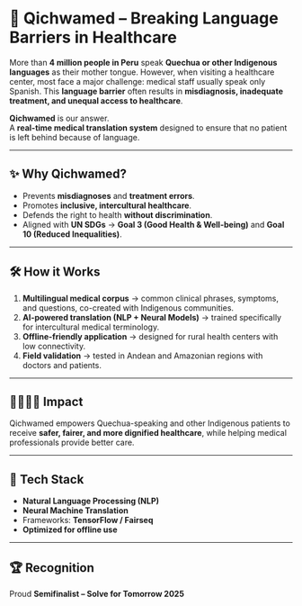 # 🌱 Qichwamed – Breaking Language Barriers in Healthcare  

More than **4 million people in Peru** speak **Quechua or other Indigenous languages** as their mother tongue. However, when visiting a healthcare center, most face a major challenge: medical staff usually speak only Spanish. This **language barrier** often results in **misdiagnosis, inadequate treatment, and unequal access to healthcare**.  

**Qichwamed** is our answer.  
A **real-time medical translation system** designed to ensure that no patient is left behind because of language.  

---

## ✨ Why Qichwamed?  
- Prevents **misdiagnoses** and **treatment errors**.  
- Promotes **inclusive, intercultural healthcare**.  
- Defends the right to health **without discrimination**.  
- Aligned with **UN SDGs** → **Goal 3 (Good Health & Well-being)** and **Goal 10 (Reduced Inequalities)**.  

---

## 🛠️ How it Works  
1. **Multilingual medical corpus** → common clinical phrases, symptoms, and questions, co-created with Indigenous communities.  
2. **AI-powered translation (NLP + Neural Models)** → trained specifically for intercultural medical terminology.  
3. **Offline-friendly application** → designed for rural health centers with low connectivity.  
4. **Field validation** → tested in Andean and Amazonian regions with doctors and patients.  

---

## 👩‍⚕️👨‍⚕️ Impact  
Qichwamed empowers Quechua-speaking and other Indigenous patients to receive **safer, fairer, and more dignified healthcare**, while helping medical professionals provide better care.  

---

## 🚀 Tech Stack  
- **Natural Language Processing (NLP)**  
- **Neural Machine Translation**  
- Frameworks: **TensorFlow / Fairseq**  
- **Optimized for offline use**  

---

## 🏆 Recognition  
Proud **Semifinalist – Solve for Tomorrow 2025**  
